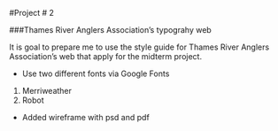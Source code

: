 #Project # 2

###Thames River Anglers Association’s typograhy web


It is goal to prepare me to use the style guide for Thames River Anglers Association’s web that apply for the midterm project. 

- Use two different fonts via Google Fonts

1.	Merriweather 
2.	Robot 

- Added wireframe with psd and pdf


